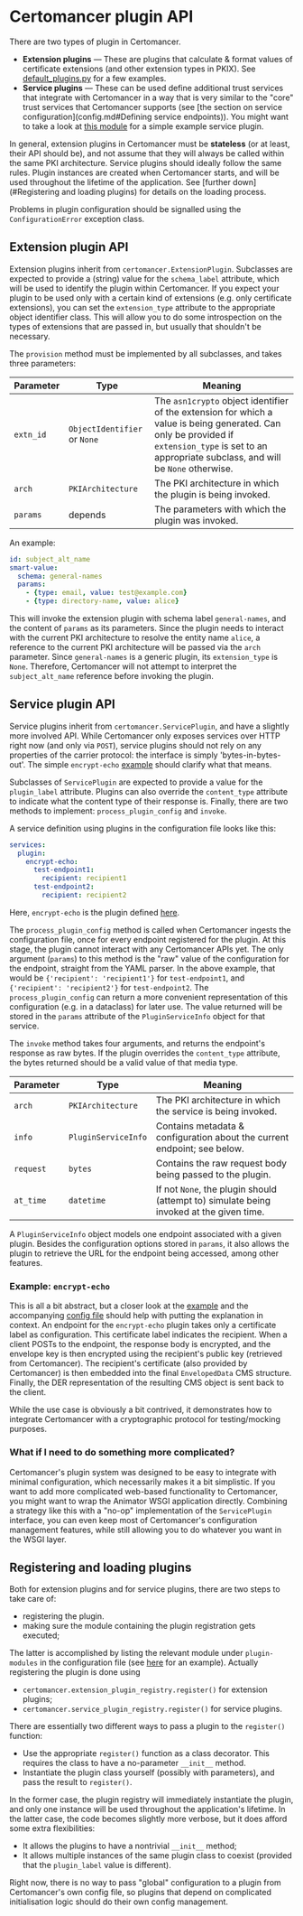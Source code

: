 # Certomancer plugin API


There are two types of plugin in Certomancer.

* **Extension plugins** &mdash; These are plugins that calculate & format values of certificate
  extensions (and other extension types in PKIX).
  See [default_plugins.py](../certomancer/default_plugins.py) for a few examples.
* **Service plugins** &mdash; These can be used define additional trust services that integrate
  with Certomancer in a way that is very similar to the "core" trust services that Certomancer
  supports (see [the section on service configuration](config.md#Defining service endpoints)).
  You might want to take a look at [this module](../example_plugin/encrypt_echo.py) for a
  simple example service plugin.
  

In general, extension plugins in Certomancer must be **stateless** (or at least, their API should
be), and not assume that they will always be called within the same PKI architecture. 
Service plugins should ideally follow the same rules. Plugin instances are created when Certomancer
starts, and will be used throughout the lifetime of the application.
See [further down](#Registering and loading plugins) for details on the loading process.

Problems in plugin configuration should be signalled using the `ConfigurationError` exception class.

## Extension plugin API

Extension plugins inherit from `certomancer.ExtensionPlugin`.
Subclasses are expected to provide a (string) value for the `schema_label` attribute, which
will be used to identify the plugin within Certomancer.
If you expect your plugin to be used only with a certain kind of extensions (e.g. only certificate
extensions), you can set the `extension_type` attribute to the appropriate object identifier class.
This will allow you to do some introspection on the types of extensions that are passed in, but
usually that shouldn't be necessary.

The `provision` method must be implemented by all subclasses, and takes three parameters:

| Parameter | Type | Meaning |
| --- | --- | --- |
|`extn_id` | `ObjectIdentifier` or `None` | The `asn1crypto` object identifier of the extension for which a value is being generated. Can only be provided if `extension_type` is set to an appropriate subclass, and will be `None` otherwise.|
| `arch` | `PKIArchitecture` | The PKI architecture in which the plugin is being invoked. |
| `params` | depends | The parameters with which the plugin was invoked.|

An example:

```yaml
id: subject_alt_name
smart-value:
  schema: general-names
  params:
    - {type: email, value: test@example.com}
    - {type: directory-name, value: alice}
```

This will invoke the extension plugin with schema label `general-names`, and the content of `params`
as its parameters. Since the plugin needs to interact with the current PKI architecture to resolve
the entity name `alice`, a reference to the current PKI architecture will be passed via the `arch`
parameter. Since `general-names` is a generic plugin, its `extension_type` is `None`. Therefore,
Certomancer will not attempt to interpret the `subject_alt_name` reference before invoking the
plugin.


## Service plugin API

Service plugins inherit from `certomancer.ServicePlugin`, and have a slightly more involved API.
While Certomancer only exposes services over HTTP right now (and only via `POST`), service plugins
should not rely on any properties of the carrier protocol: the interface is simply
'bytes-in-bytes-out'. The simple `encrypt-echo` [example](../example_plugin/encrypt_echo.py)
should clarify what that means.


Subclasses of `ServicePlugin` are expected to provide a value for the `plugin_label` attribute.
Plugins can also override the `content_type` attribute to indicate what the content type of their
response is. Finally, there are two methods to implement: `process_plugin_config` and `invoke`.

A service definition using plugins in the configuration file looks like this:

```yaml
services:
  plugin:
    encrypt-echo:
      test-endpoint1:
        recipient: recipient1
      test-endpoint2:
        recipient: recipient2
```
Here, `encrypt-echo` is the plugin defined [here](../example_plugin/encrypt_echo.py).

The `process_plugin_config` method is called when Certomancer ingests the configuration file, once
for every endpoint registered for the plugin.
At this stage, the plugin cannot interact with any Certomancer APIs yet.
The only argument (`params`) to this method is the "raw" value of the configuration for the
endpoint, straight from the YAML parser. In the above example, that would be
`{'recipient': 'recipient1'}` for `test-endpoint1`, and `{'recipient': 'recipient2'}` for
`test-endpoint2`.
The `process_plugin_config` can return a more convenient representation of this configuration (e.g.
in a dataclass) for later use. The value returned will be stored in the `params` attribute of
the `PluginServiceInfo` object for that service.

The `invoke` method takes four arguments, and returns the endpoint's response as raw bytes.
If the plugin overrides the `content_type` attribute, the bytes returned should be a valid value
of that media type.

| Parameter | Type | Meaning |
| --- | --- | --- |
| `arch` | `PKIArchitecture` | The PKI architecture in which the service is being invoked. | 
| `info` | `PluginServiceInfo` | Contains metadata & configuration about the current endpoint; see below. |
| `request` | `bytes` | Contains the raw request body being passed to the plugin. |
| `at_time` | `datetime` | If not `None`, the plugin should (attempt to) simulate being invoked at the given time. |

A `PluginServiceInfo` object models one endpoint associated with a given plugin.
Besides the configuration options stored in `params`, it also allows the plugin to retrieve the URL
for the endpoint being accessed, among other features.


### Example: `encrypt-echo`

This is all a bit abstract, but a closer look at the [example](../example_plugin/encrypt_echo.py) 
and the accompanying [config file](../tests/data/with-plugin.yml) should help with putting the
explanation in context.
An endpoint for the `encrypt-echo` plugin takes only a certificate label as configuration.
This certificate label indicates the recipient.
When a client POSTs to the endpoint, the response body is encrypted, and the envelope key is then
encrypted using the recipient's public key (retrieved from Certomancer).
The recipient's certificate (also provided by Certomancer) is then embedded into the
final `EnvelopedData` CMS structure. Finally, the DER representation of the resulting CMS object
is sent back to the client.

While the use case is obviously a bit contrived, it demonstrates how to integrate Certomancer
with a cryptographic protocol for testing/mocking purposes.

### What if I need to do something more complicated?

Certomancer's plugin system was designed to be easy to integrate with minimal configuration, which
necessarily makes it a bit simplistic. If you want to add more complicated web-based functionality
to Certomancer, you might want to wrap the Animator WSGI application directly.
Combining a strategy like this with a "no-op" implementation of the `ServicePlugin` interface,
you can even keep most of Certomancer's configuration management features, while still allowing you
to do whatever you want in the WSGI layer.

## Registering and loading plugins

Both for extension plugins and for service plugins, there are two steps to take care of:

 * registering the plugin.
 * making sure the module containing the plugin registration gets executed;

The latter is accomplished by listing the relevant module under `plugin-modules` in the
configuration file (see [here](../tests/data/with-plugin.yml) for an example).
Actually registering the plugin is done using

* `certomancer.extension_plugin_registry.register()` for extension plugins;
* `certomancer.service_plugin_registry.register()` for service plugins.

There are essentially two different ways to pass a plugin to the `register()` function:

* Use the appropriate `register()` function as a class decorator. This requires the class to have
  a no-parameter `__init__` method.
* Instantiate the plugin class yourself (possibly with parameters), 
  and pass the result to `register()`.

In the former case, the plugin registry will immediately instantiate the plugin, and only one
instance will be used throughout the application's lifetime. In the latter case, the code becomes
slightly more verbose, but it does afford some extra flexibilities:

* It allows the plugins to have a nontrivial `__init__` method;
* It allows multiple instances of the same plugin class to coexist (provided that the `plugin_label`
  value is different).


Right now, there is no way to pass "global" configuration to a plugin from Certomancer's own config
file, so plugins that depend on complicated initialisation logic should do their own config
management.